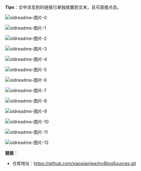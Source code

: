 **Tips**：文中涉及到的链接已单独放置到文末，且可直接点击。

![oldreadme-图片-0](images/oldreadme-图片-0.jpg)

![oldreadme-图片-1](images/oldreadme-图片-1.jpg)

![oldreadme-图片-2](images/oldreadme-图片-2.jpg)

![oldreadme-图片-3](images/oldreadme-图片-3.jpg)

![oldreadme-图片-4](images/oldreadme-图片-4.jpg)

![oldreadme-图片-5](images/oldreadme-图片-5.jpg)

![oldreadme-图片-6](images/oldreadme-图片-6.jpg)

![oldreadme-图片-7](images/oldreadme-图片-7.jpg)

![oldreadme-图片-8](images/oldreadme-图片-8.jpg)

![oldreadme-图片-9](images/oldreadme-图片-9.jpg)

![oldreadme-图片-10](images/oldreadme-图片-10.jpg)

![oldreadme-图片-11](images/oldreadme-图片-11.jpg)

![oldreadme-图片-12](images/oldreadme-图片-12.jpg)

**链接**：

- 仓库地址：https://github.com/xiaoxiaojiea/myBlogSources.git

